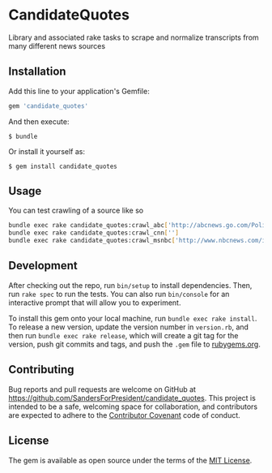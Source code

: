 # CandidateQuotes

Library and associated rake tasks to scrape and normalize transcripts from many different news sources

## Installation

Add this line to your application's Gemfile:

```ruby
gem 'candidate_quotes'
```

And then execute:

    $ bundle

Or install it yourself as:

    $ gem install candidate_quotes

## Usage

You can test crawling of a source like so
```sh
bundle exec rake candidate_quotes:crawl_abc['http://abcnews.go.com/Politics/week-transcript-archive/story?id=16614108']
bundle exec rake candidate_quotes:crawl_cnn['']
bundle exec rake candidate_quotes:crawl_msnbc['http://www.nbcnews.com/id/57810297/ns/msnbc-hardball_with_chris_matthews/']
```

## Development

After checking out the repo, run `bin/setup` to install dependencies. Then, run `rake spec` to run the tests. You can also run `bin/console` for an interactive prompt that will allow you to experiment.

To install this gem onto your local machine, run `bundle exec rake install`. To release a new version, update the version number in `version.rb`, and then run `bundle exec rake release`, which will create a git tag for the version, push git commits and tags, and push the `.gem` file to [rubygems.org](https://rubygems.org).

## Contributing

Bug reports and pull requests are welcome on GitHub at https://github.com/SandersForPresident/candidate_quotes. This project is intended to be a safe, welcoming space for collaboration, and contributors are expected to adhere to the [Contributor Covenant](contributor-covenant.org) code of conduct.


## License

The gem is available as open source under the terms of the [MIT License](http://opensource.org/licenses/MIT).

